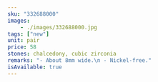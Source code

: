 ```yaml
---
sku: "332688000"
images:
    - ./images/332688000.jpg
tags: ["new"]
unit: pair
price: 58
stones: chalcedony, cubic zirconia
remarks: "- About 8mm wide.\n - Nickel-free."
isAvailable: true
---
```

